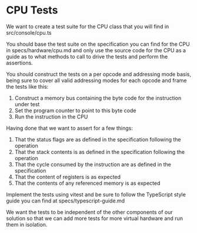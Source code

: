 # CPU Tests

We want to create a test suite for the CPU class that you will find in src/console/cpu.ts

You should base the test suite on the specification you can find for the CPU in specs/hardware/cpu.md and only use the source code for the CPU as a guide as to what methods to call to drive the tests and perform the assertions.

You should construct the tests on a per opcode and addressing mode basis, being sure to cover all valid addressing modes for each opcode and frame the tests like this:

1. Construct a memory bus containing the byte code for the instruction under test
2. Set the program counter to point to this byte code
3. Run the instruction in the CPU

Having done that we want to assert for a few things:

1. That the status flags are as defined in the specification following the operation
2. That the stack contents is as defined in the specification following the operation
3. That the cycle consumed by the instruction are as defined in the specification
4. That the content of registers is as expected
5. That the contents of any referenced memory is as expected

Implement the tests using vitest and be sure to follow the TypeScript style guide you can find at specs/typescript-guide.md

We want the tests to be independent of the other components of our solution so that we can add more tests for more virtual hardware and run them in isolation.
